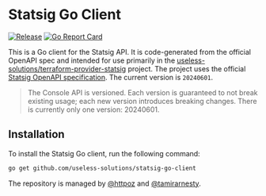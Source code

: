 # Statsig Go Client
[![Release](https://img.shields.io/github/release/useless-solutions/statsig-go-client.svg?style=flat-square)](https://github.com/useless-solutions/statsig-go-client/releases/latest)
[![Go Report Card](https://goreportcard.com/badge/github.com/useless-solutions/statsig-go-client)](https://goreportcard.com/report/github.com/useless-solutions/statsig-go-client)

This is a Go client for the Statsig API. It is code-generated from the official OpenAPI spec and intended for use primarily in the [useless-solutions/terraform-provider-statsig](https://github.com/useless-solutions/terraform-provider-statsig) project. The project uses the official [Statsig OpenAPI specification](https://docs.statsig.com/console-api/all-endpoints-generated). The current version is `20240601`.

> The Console API is versioned. Each version is guaranteed to not break existing usage; each new version introduces breaking changes. There is currently only one version: 20240601.

## Installation
To install the Statsig Go client, run the following command:

```bash
go get github.com/useless-solutions/statsig-go-client
```

The repository is managed by [@httpoz](https://github.com/httpoz) and [@tamirarnesty](https://github.com/tamirarnesty).
